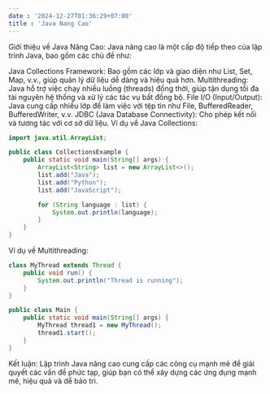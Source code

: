 ```yaml
---
date : '2024-12-27T01:36:29+07:00'
title : 'Java Nang Cao'
---
```


Giới thiệu về Java Nâng Cao:
Java nâng cao là một cấp độ tiếp theo của lập trình Java, bao gồm các chủ đề như:

Java Collections Framework: Bao gồm các lớp và giao diện như List, Set, Map, v.v., giúp quản lý dữ liệu dễ dàng và hiệu quả hơn.
Multithreading: Java hỗ trợ việc chạy nhiều luồng (threads) đồng thời, giúp tận dụng tối đa tài nguyên hệ thống và xử lý các tác vụ bất đồng bộ.
File I/O (Input/Output): Java cung cấp nhiều lớp để làm việc với tệp tin như File, BufferedReader, BufferedWriter, v.v.
JDBC (Java Database Connectivity): Cho phép kết nối và tương tác với cơ sở dữ liệu.
Ví dụ về Java Collections:
```java
import java.util.ArrayList;

public class CollectionsExample {
    public static void main(String[] args) {
        ArrayList<String> list = new ArrayList<>();
        list.add("Java");
        list.add("Python");
        list.add("JavaScript");

        for (String language : list) {
            System.out.println(language);
        }
    }
}
```
Ví dụ về Multithreading:
```java
class MyThread extends Thread {
    public void run() {
        System.out.println("Thread is running");
    }
}

public class Main {
    public static void main(String[] args) {
        MyThread thread1 = new MyThread();
        thread1.start();
    }
}
```
Kết luận:
Lập trình Java nâng cao cung cấp các công cụ mạnh mẽ để giải quyết các vấn đề phức tạp, giúp bạn có thể xây dựng các ứng dụng mạnh mẽ, hiệu quả và dễ bảo trì.